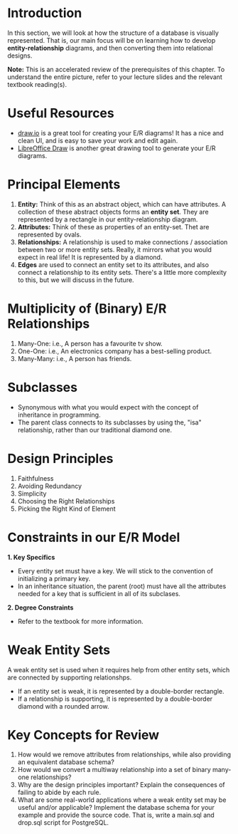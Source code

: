 # Introduction

In this section, we will look at how the structure of a database is visually represented.
That is, our main focus will be on learning how to develop **entity-relationship** diagrams, and then converting them into relational  designs.  

**Note:** This is an accelerated review of the prerequisites of this chapter. To understand the entire picture, refer to your lecture slides and the relevant textbook reading(s).

# Useful Resources
- [draw.io](https://app.diagrams.net/) is a great tool for creating your E/R diagrams! It has a nice and clean UI, and is easy to save your work and edit again.
- [LibreOffice Draw](https://www.libreoffice.org/) is another great drawing tool to generate your E/R diagrams. 

# Principal Elements
1. **Entity:** Think of this as an abstract object, which can have attributes. A collection of these abstract objects forms an **entity set**. They are represented by a rectangle in our entity-relationship diagram.
2. **Attributes:** Think of these as properties of an entity-set. Thet are represented by ovals.
3. **Relationships:** A relationship is used to make connections / association between two or more entity sets. Really, it mirrors what you would expect in real life! It is represented by a diamond.
4. **Edges** are used to connect an entity set to its attributes, and also connect a relationship to its entity sets. There's a little more complexity to this, but we will discuss in the future. 

# Multiplicity of (Binary) E/R Relationships
1. Many-One: i.e., A person has a favourite tv show.
2. One-One: i.e., An electronics company has a best-selling product.
3. Many-Many: i.e., A person has friends.

# Subclasses
- Synonymous with what you would expect with the concept of inheritance in programming.
- The parent class connects to its subclasses by using the, "isa" relationship, rather than our traditional diamond one. 

# Design Principles
1. Faithfulness
2. Avoiding Redundancy
3. Simplicity 
4. Choosing the Right Relationships 
5. Picking the Right Kind of Element

# Constraints in our E/R Model
**1. Key Specifics**
- Every entity set must have a key. We will stick to the convention of initializing a primary key.
- In an inheritance situation, the parent (root) must have all the attributes needed for a key that is sufficient in all of its subclases.

**2. Degree Constraints**
- Refer to the textbook for more information.

# Weak Entity Sets 
A weak entity set is used when it requires help from other entity sets, which are connected by supporting relationshps. 
- If an entity set is weak, it is represented by a double-border rectangle.
- If a relationship is supporting, it is represented by a double-border diamond with a rounded arrow.

# Key Concepts for Review
1. How would we remove attributes from relationships, while also providing an equivalent database schema?
2. How would we convert a multiway relationship into a set of binary many-one relationships?
3. Why are the design principles important? Explain the consequences of failing to abide by each rule.
4. What are some real-world applications where a weak entity set may be useful and/or applicable? Implement the database schema for your example and provide the source code. That is, write a main.sql and drop.sql script for PostgreSQL.
